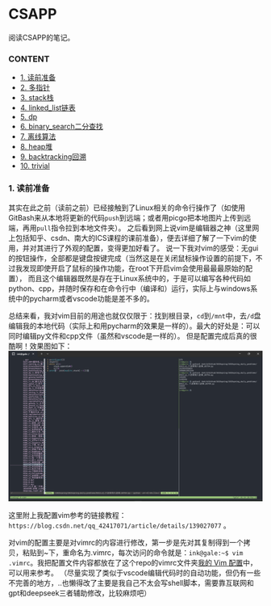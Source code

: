 # CSAPP

阅读CSAPP的笔记。

### CONTENT
- [1. 读前准备](#1-读前准备)
- [2. 多指针](#2-多指针)
- [3. stack栈](#3-stack栈)
- [4. linked_list链表](#4-linked_list链表)
- [5. dp](#5-dp)
- [6. binary_search二分查找](#6-binary_search二分查找)
- [7. 离线算法](#7-离线算法)
- [8. heap堆](#8-heap堆)
- [9. backtracking回溯](#9-backtracking回溯)
- [10. trivial](#10-trivial)

### 1. 读前准备

其实在此之前（读前之前）已经接触到了Linux相关的命令行操作了（如使用GitBash来从本地将更新的代码`push`到远端；或者用picgo把本地图片上传到远端，再用`pull`指令拉到本地文件夹）。
之后看到网上说vim是编辑器之神（这里网上包括知乎、csdn、南大的ICS课程的课前准备），便去详细了解了一下vim的使用，并对其进行了外观的配置，变得更加好看了。
说一下我对vim的感受：无gui的按钮操作，全部都是键盘按键完成（当然这是在关闭鼠标操作设置的前提下，不过我发现即使开启了鼠标的操作功能，在root下开启vim会使用最最最原始的配置），
而且这个编辑器既然是存在于Linux系统中的，于是可以编写各种代码如python、cpp，并随时保存和在命令行中（编译和）运行，实际上与windows系统中的pycharm或者vscode功能是差不多的。

总结来看，我对vim目前的用途也就仅仅限于：找到根目录，`cd`到`/mnt`中，去`/d`盘编辑我的本地代码（实际上和用pycharm的效果是一样的）。最大的好处是：可以同时编辑py文件和cpp文件（虽然和vscode是一样的）。
但是配置完成后真的很酷啊！效果图如下：
![my_vim_after_setting.png](imgs%2Fmy_vim_after_setting.png)

这里附上我配置vim参考的链接教程：`https://blog.csdn.net/qq_42417071/article/details/139027077` 。

对vim的配置主要是对vimrc的内容进行修改，第一步是先对其复制得到一个拷贝，粘贴到~下，重命名为.vimrc，每次访问的命令就是：`ink@gale:~$ vim .vimrc`。我把配置文件内容都放在了这个repo的vimrc文件夹[我的 Vim 配置](vimrc/myconfig.vim)中，可以用来参考。
（尽量实现了类似于vscode编辑代码时的自动功能，但仍有一些不完善的地方，..也懒得改了主要是我自己不太会写shell脚本，需要靠互联网和gpt和deepseek三者辅助修改，比较麻烦吧）